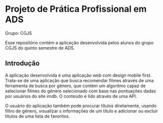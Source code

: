# Projeto de Prática Profissional em ADS

Grupo: CGJS

Esse repositório contém a aplicação desenvolvida pelos alunos do grupo CGJS do quinto semestre de ADS.


## Introdução

<p>A aplicação desenvolvida é uma aplicação web com design mobile first. Trata-se de uma aplicação que busca recomendar filmes através de uma ferramenta de busca por gênero, que contém um algoritmo capaz de selecionar filmes do gênero selecionado com base nas pontuações dadas por usuários do site imdb. O conteúdo é lido através de uma API.</p>

<p>O usuário do aplicação também pode procurar títulos diretamente, usando filtro de gênero, visualizar s informações de um título e adicionar ou excluir títulos de uma lista de favoritos.</p>
